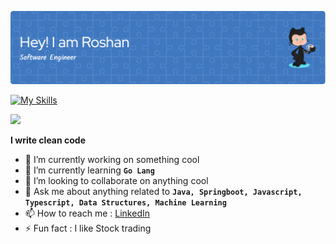 ![Header](./github-header-image.png)

[![My Skills](https://skillicons.dev/icons?i=java,javascript,typescript,spring,go,react,html,css&theme=light)](https://skillicons.dev)

![](https://komarev.com/ghpvc/?username=GuptaRoshan&color=green)

**I write clean code**

- 🔭 I’m currently working on something cool
- 🌱 I’m currently learning  **`Go Lang`**
- 👯 I’m looking to collaborate on anything cool
- 💬 Ask me about anything related to **`Java, Springboot, Javascript, Typescript, Data Structures, Machine Learning`**
- 📫 How to reach me : [LinkedIn](https://www.linkedin.com/in/roshngupta)
- ⚡ Fun fact : I like Stock trading


<!-- 
</br>
  <table>
    <tr>
      <td><img src="https://github-readme-stats.vercel.app/api?username=GuptaRoshan&show_icons=true&bg_color=#FFFFFF" alt="Roshan's GitHub stats"></td>
      <td><img src="https://github-readme-stats.vercel.app/api/top-langs/?username=GuptaRoshan&layout=compact&bg_color=#FFFFFF" alt="Top Langs"></td>
    </tr>
  </table>
</br>
-->

<!--  </br> [![GitHub Streak](https://streak-stats.demolab.com/?user=GuptaRoshan&theme=default)](https://git.io/streak-stats) -->

